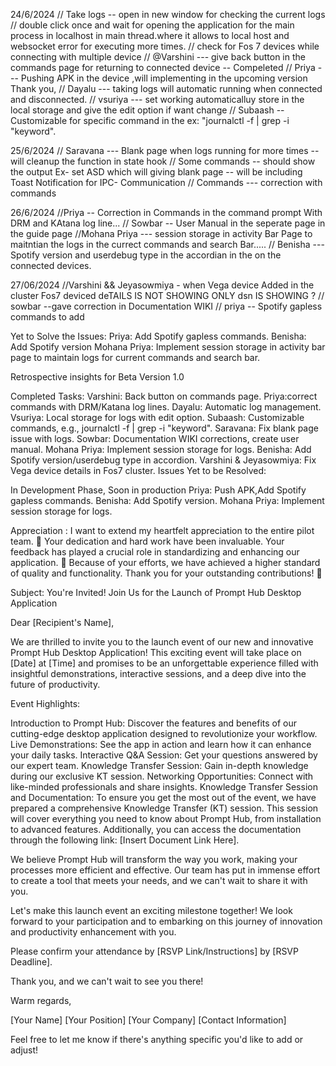 24/6/2024
// Take logs -- open in new window for checking the current logs 
// double click once and wait for opening the application for the main process in localhost in main thread.where it allows to local host and websocket  error for executing more times.
// check for Fos 7 devices while connecting with multiple device
// @Varshini ---  give back button in the commands page for returning to connected device -- Compeleted 
// Priya --- Pushing APK in the device ,will implementing in the upcoming version Thank you,
// Dayalu --- taking logs will automatic running when connected and disconnected.
// vsuriya ---  set working automaticalluy store in the local storage and give the edit option if want change
// Subaash -- Customizable for specific command in the ex: "journalctl -f | grep -i "keyword".

25/6/2024
// Saravana --- Blank page when logs running for more times -- will cleanup the function in state hook
// Some commands -- should show the output Ex- set ASD which will giving blank page -- will be including Toast Notification for IPC- Communication
// Commands --- correction with commands 

26/6/2024
//Priya -- Correction in Commands in the command prompt With DRM and KAtana log line...
// Sowbar --  User Manual in the seperate page in the guide page 
//Mohana Priya --- session storage in activity Bar Page to maitntian the logs in the currect commands and search Bar.....
// Benisha --- Spotify version and userdebug type in the accordian in the on the connected devices.

27/06/2024
//Varshini && Jeyasowmiya - when Vega device Added in the cluster Fos7 deviced deTAILS  IS NOT SHOWING ONLY dsn IS SHOWING ?
// sowbar --gave correction in Documentation WIKI
// priya -- Spotify gapless commands to add


Yet to Solve the Issues:
Priya: Add Spotify gapless commands.
Benisha: Add Spotify version
Mohana Priya: Implement session storage in activity bar page to maintain logs for current commands and search bar.



Retrospective insights for Beta Version 1.0

Completed Tasks:
Varshini: Back button on commands page.
Priya:correct commands with DRM/Katana log lines.
Dayalu: Automatic log management.
Vsuriya: Local storage for logs with edit option.
Subaash: Customizable commands, e.g., journalctl -f | grep -i "keyword".
Saravana: Fix blank page issue with logs.
Sowbar: Documentation WIKI corrections, create user manual.
Mohana Priya: Implement session storage for logs.
Benisha: Add Spotify version/userdebug type in accordion.
Varshini & Jeyasowmiya: Fix Vega device details in Fos7 cluster.
Issues Yet to be Resolved:

In Development Phase, Soon in production
Priya: Push APK,Add Spotify gapless commands.
Benisha: Add Spotify version.
Mohana Priya: Implement session storage for logs.

Appreciation :
I want to extend my heartfelt appreciation to the entire pilot team. 🙏 Your dedication and hard work have been invaluable. Your feedback has played a crucial role in standardizing and enhancing our application. 🚀 Because of your efforts, we have achieved a higher standard of quality and functionality. Thank you for your outstanding contributions! 🌟



Subject: You're Invited! Join Us for the Launch of Prompt Hub Desktop Application

Dear [Recipient's Name],

We are thrilled to invite you to the launch event of our new and innovative Prompt Hub Desktop Application! This exciting event will take place on [Date] at [Time] and promises to be an unforgettable experience filled with insightful demonstrations, interactive sessions, and a deep dive into the future of productivity.

Event Highlights:

Introduction to Prompt Hub: Discover the features and benefits of our cutting-edge desktop application designed to revolutionize your workflow.
Live Demonstrations: See the app in action and learn how it can enhance your daily tasks.
Interactive Q&A Session: Get your questions answered by our expert team.
Knowledge Transfer Session: Gain in-depth knowledge during our exclusive KT session.
Networking Opportunities: Connect with like-minded professionals and share insights.
Knowledge Transfer Session and Documentation:
To ensure you get the most out of the event, we have prepared a comprehensive Knowledge Transfer (KT) session. This session will cover everything you need to know about Prompt Hub, from installation to advanced features. Additionally, you can access the documentation through the following link: [Insert Document Link Here].

We believe Prompt Hub will transform the way you work, making your processes more efficient and effective. Our team has put in immense effort to create a tool that meets your needs, and we can't wait to share it with you.

Let's make this launch event an exciting milestone together! We look forward to your participation and to embarking on this journey of innovation and productivity enhancement with you.

Please confirm your attendance by [RSVP Link/Instructions] by [RSVP Deadline].

Thank you, and we can't wait to see you there!

Warm regards,

[Your Name]
[Your Position]
[Your Company]
[Contact Information]

Feel free to let me know if there's anything specific you'd like to add or adjust!

